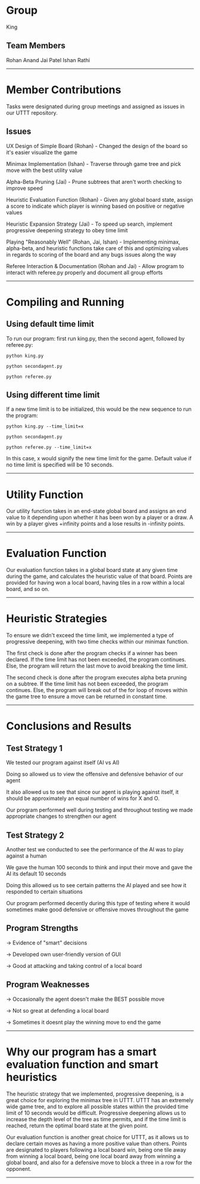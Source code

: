 # Group
King

## Team Members
Rohan Anand
Jai Patel
Ishan Rathi
_________________________________________________________________________________
# Member Contributions
Tasks were designated during group meetings and assigned as issues in our UTTT repository.

## Issues
UX Design of Simple Board (Rohan) - Changed the design of the board so it's easier visualize the game 

Minimax Implementation (Ishan) - Traverse through game tree and pick move with the best utility value

Alpha-Beta Pruning (Jai) - Prune subtrees that aren't worth checking to improve speed

Heuristic Evaluation Function (Rohan) - Given any global board state, assign a score to indicate which player is winning based on positive or negative values

Heuristic Expansion Strategy (Jai) - To speed up search, implement progressive deepening strategy to obey time limit

Playing "Reasonably Well" (Rohan, Jai, Ishan) - Implementing minimax, alpha-beta, and heuristic functions take care of this and optimizing values in regards to scoring of the board and any bugs issues along the way

Referee Interaction & Documentation (Rohan and Jai) - Allow program to interact with referee.py properly and document all group efforts
_________________________________________________________________________________
# Compiling and Running

## Using default time limit
To run our program: first run king.py, then the second agent, followed by referee.py:

`python king.py`

`python secondagent.py`

`python referee.py`

## Using different time limit
If a new time limit is to be initialized, this would be the new sequence to run the program:

`python king.py --time_limit=x`

`python secondagent.py`

`python referee.py --time_limit=x`

In this case, x would signify the new time limit for the game. Default value if no time limit is specified will be 10 seconds.
_________________________________________________________________________________  
# Utility Function

Our utility function takes in an end-state global board and assigns an end value to it depending upon whether it has been won by a player or a draw. A win by a player gives +infinity points and a lose results in -infinity points.
_________________________________________________________________________________
# Evaluation Function

Our evaluation function takes in a global board state at any given time during the game, and calculates the heuristic value of that board. Points are provided for having won a local board, having tiles in a row within a local board, and so on.
_________________________________________________________________________________
# Heuristic Strategies

To ensure we didn't exceed the time limit, we implemented a type of progressive deepening, with two time checks within our minimax function.

The first check is done after the program checks if a winner has been declared. If the time limit has not been exceeded, the program continues. Else, the program will return the last move to avoid breaking the time limit.

The second check is done after the program executes alpha beta pruning on a subtree. If the time limit has not been exceeded, the program continues. Else, the program will break out of the for loop of moves within the game tree to ensure a move can be returned in constant time.
_________________________________________________________________________________
# Conclusions and Results

## Test Strategy 1

We tested our program against itself (AI vs AI)

Doing so allowed us to view the offensive and defensive behavior of our agent

It also allowed us to see that since our agent is playing against itself, it should be approximately an equal number of wins for X and O.

Our program performed well during testing and throughout testing we made appropriate changes to strengthen our agent

## Test Strategy 2

Another test we conducted to see the performance of the AI was to play against a human

We gave the human 100 seconds to think and input their move and gave the AI its default 10 seconds

Doing this allowed us to see certain patterns the AI played and see how it responded to certain situations

Our program performed decently during this type of testing where it would sometimes make good defensive or offensive moves throughout the game

## Program Strengths

-> Evidence of "smart" decisions

-> Developed own user-friendly version of GUI

-> Good at attacking and taking control of a local board

## Program Weaknesses

-> Occasionally the agent doesn't make the BEST possible move

-> Not so great at defending a local board

-> Sometimes it doesnt play the winning move to end the game

_________________________________________________________________________________
# Why our program has a smart evaluation function and smart heuristics

The heuristic strategy that we implemented, progressive deepening, is a great choice for exploring the minimax tree in UTTT. UTTT has an extremely wide game tree, and to explore all possible states within the provided time limit of 10 seconds would be difficult. Progressive deepening allows us to increase the depth level of the tree as time permits, and if the time limit is reached, return the optimal board state at the given point.

Our evaluation function is another great choice for UTTT, as it allows us to declare certain moves as having a more positive value than others. Points are designated to players following a local board win, being one tile away from winning a local board, being one local board away from winning a global board, and also for a defensive move to block a three in a row for the opponent.
_________________________________________________________________________